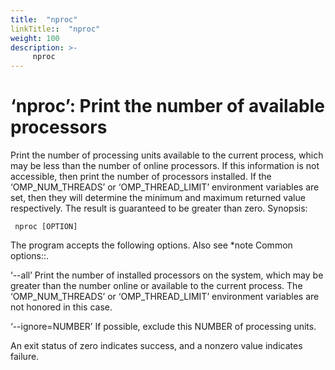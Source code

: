 ```yaml
---
title:  "nproc"
linkTitle::  "nproc"
weight: 100
description: >-
     nproc
---
```


# ‘nproc’: Print the number of available processors

Print the number of processing units available to the current process,
which may be less than the number of online processors. If this
information is not accessible, then print the number of processors
installed. If the ‘OMP\_NUM\_THREADS’ or ‘OMP\_THREAD\_LIMIT’
environment variables are set, then they will determine the minimum and
maximum returned value respectively. The result is guaranteed to be
greater than zero.
Synopsis:

``` 
 nproc [OPTION]
```

The program accepts the following options. Also see \*note Common
options::.

‘--all’ Print the number of installed processors on the system, which
may be greater than the number online or available to the current
process. The ‘OMP\_NUM\_THREADS’ or ‘OMP\_THREAD\_LIMIT’ environment
variables are not honored in this case.

‘--ignore=NUMBER’ If possible, exclude this NUMBER of processing units.

An exit status of zero indicates success, and a nonzero value indicates
failure.
